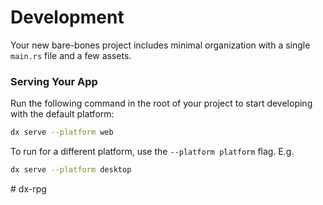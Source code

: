 # Development

Your new bare-bones project includes minimal organization with a single `main.rs` file and a few assets.



### Serving Your App

Run the following command in the root of your project to start developing with the default platform:

```bash
dx serve --platform web
```

To run for a different platform, use the `--platform platform` flag. E.g.
```bash
dx serve --platform desktop
```

#   d x - r p g  
 